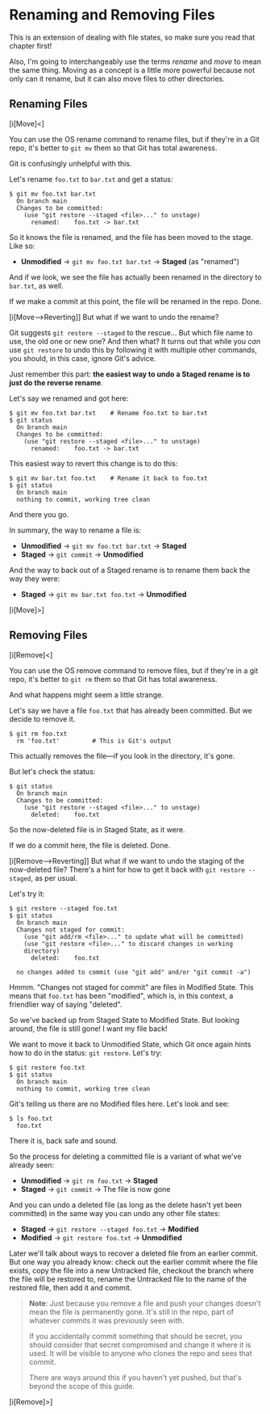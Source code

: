# Renaming and Removing Files

This is an extension of dealing with file states, so make sure you read
that chapter first!

Also, I'm going to interchangeably use the terms _rename_ and _move_ to
mean the same thing. Moving as a concept is a little more powerful
because not only can it rename, but it can also move files to other
directories.

## Renaming Files

[i[Move]<]

You can use the OS rename command to rename files, but if they're in a
Git repo, it's better to `git mv` them so that Git has total awareness.

Git is confusingly unhelpful with this.

Let's rename `foo.txt` to `bar.txt` and get a status:

``` {.default}
$ git mv foo.txt bar.txt
  On branch main
  Changes to be committed:
    (use "git restore --staged <file>..." to unstage)
	  renamed:    foo.txt -> bar.txt
```

So it knows the file is renamed, and the file has been moved to the
stage. Like so:

* **Unmodified** → `git mv foo.txt bar.txt` → **Staged** (as "renamed")

And if we look, we see the file has actually been renamed in the
directory to `bar.txt`, as well.

If we make a commit at this point, the file will be renamed in the repo.
Done.

[i[Move-->Reverting]]
But what if we want to undo the rename?

Git suggests `git restore --staged` to the rescue... But which file name
to use, the old one or new one? And then what? It turns out that while
you *can* use `git restore` to undo this by following it with multiple
other commands, you should, in this case, ignore Git's advice.

Just remember this part: **the easiest way to undo a Staged rename is to
just do the reverse rename**.

Let's say we renamed and got here:

``` {.default}
$ git mv foo.txt bar.txt    # Rename foo.txt to bar.txt
$ git status
  On branch main
  Changes to be committed:
    (use "git restore --staged <file>..." to unstage)
	  renamed:    foo.txt -> bar.txt
```

This easiest way to revert this change is to do this:

``` {.default}
$ git mv bar.txt foo.txt    # Rename it back to foo.txt
$ git status
  On branch main
  nothing to commit, working tree clean
```

And there you go.

In summary, the way to rename a file is:

* **Unmodified** → `git mv foo.txt bar.txt` → **Staged**
* **Staged** → `git commit` → **Unmodified**

And the way to back out of a Staged rename is to rename them back the
way they were:

* **Staged** → `git mv bar.txt foo.txt` → **Unmodified**

[i[Move]>]

## Removing Files

[i[Remove]<]

You can use the OS remove command to remove files, but if they're in a
git repo, it's better to `git rm` them so that Git has total awareness.

And what happens might seem a little strange.

Let's say we have a file `foo.txt` that has already been committed. But
we decide to remove it.

``` {.default}
$ git rm foo.txt
  rm 'foo.txt'         # This is Git's output
```

This actually removes the file—if you look in the directory, it's gone.

But let's check the status:

``` {.default}
$ git status
  On branch main
  Changes to be committed:
    (use "git restore --staged <file>..." to unstage)
	  deleted:    foo.txt
```

So the now-deleted file is in Staged State, as it were.

If we do a commit here, the file is deleted. Done.

[i[Remove-->Reverting]]
But what if we want to undo the staging of the now-deleted file? There's
a hint for how to get it back with `git restore --staged`, as per usual.

Let's try it:

``` {.default}
$ git restore --staged foo.txt
$ git status
  On branch main
  Changes not staged for commit:
    (use "git add/rm <file>..." to update what will be committed)
    (use "git restore <file>..." to discard changes in working
    directory)
	  deleted:    foo.txt

  no changes added to commit (use "git add" and/or "git commit -a")
```

Hmmm. "Changes not staged for commit" are files in Modified State. This
means that `foo.txt` has been "modified", which is, in this context, a
friendlier way of saying "deleted".

So we've backed up from Staged State to Modified State. But looking
around, the file is still gone! I want my file back!

We want to move it back to Unmodified State, which Git once again hints
how to do in the status: `git restore`. Let's try:

``` {.default}
$ git restore foo.txt
$ git status
  On branch main
  nothing to commit, working tree clean
```

Git's telling us there are no Modified files here. Let's look and see:

``` {.default}
$ ls foo.txt
  foo.txt
```

There it is, back safe and sound.

So the process for deleting a committed file is a variant of what we've
already seen:

* **Unmodified** → `git rm foo.txt` → **Staged**
* **Staged** → `git commit` → The file is now gone

And you can undo a deleted file (as long as the delete hasn't yet been
committed) in the same way you can undo any other file states:

* **Staged** → `git restore --staged foo.txt` → **Modified**
* **Modified** → `git restore foo.txt` → **Unmodified**

Later we'll talk about ways to recover a deleted file from an earlier
commit. But one way you already know: check out the earlier commit where
the file exists, copy the file into a new Untracked file, checkout the
branch where the file will be restored to, rename the Untracked file to
the name of the restored file, then add it and commit.

> **Note**: Just because you remove a file and push your changes doesn't
> mean the file is permanently gone. It's still in the repo, part of
> whatever commits it was previously seen with.
>
> If you accidentally commit something that should be secret, you should
> consider that secret compromised and change it where it is used. It
> will be visible to anyone who clones the repo and sees that commit.
>
> There are ways around this if you haven't yet pushed, but that's
> beyond the scope of this guide.

[i[Remove]>]
